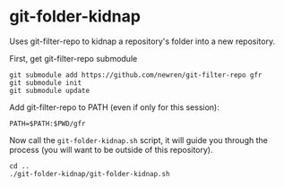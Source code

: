 # git-folder-kidnap
Uses git-filter-repo to kidnap a repository's folder into a new repository. 

First, get git-filter-repo submodule
```
git submodule add https://github.com/newren/git-filter-repo gfr
git submodule init
git submodule update
```

Add git-filter-repo to PATH (even if only for this session):
```
PATH=$PATH:$PWD/gfr
```

Now call the `git-folder-kidnap.sh` script, it will guide you through the process (you will want to be outside of this repository).
```
cd ..
./git-folder-kidnap/git-folder-kidnap.sh
```
